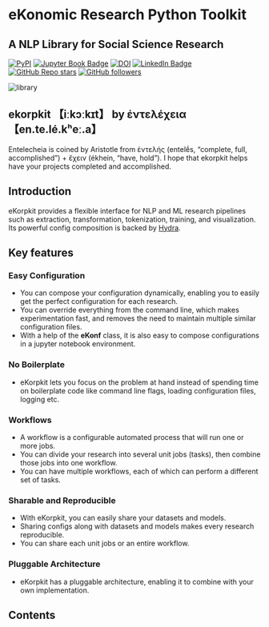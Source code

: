 # **eKo**nomic **R**esearch **P**ython Tool**kit**
## A NLP Library for Social Science Research

[![PyPI](https://img.shields.io/pypi/v/ekorpkit?color=green)](https://badge.fury.io/py/ekorpkit) [![Jupyter Book Badge](https://jupyterbook.org/badge.svg)](https://entelecheia.github.io/ekorpkit-book/) [![DOI](https://zenodo.org/badge/DOI/10.5281/zenodo.6497226.svg)](https://doi.org/10.5281/zenodo.6497226) [![LinkedIn Badge](https://img.shields.io/badge/LinkedIn-blue?style=flat&logo=linkedin)](https://www.linkedin.com/in/entelecheia/) [![GitHub Repo stars](https://img.shields.io/github/stars/entelecheia/ekorpkit?style=social)](https://github.com/entelecheia/ekorpkit) [![GitHub followers](https://img.shields.io/github/followers/entelecheia?style=social)](https://github.com/entelecheia)

![library](library.png)

## ekorpkit 【iːkɔːkɪt】 by ἐντελέχεια 【en.te.lé.kʰeː.a】

Entelecheia is coined by Aristotle from ἐντελής (entelḗs, “complete, full, accomplished”) + ἔχειν (ékhein, “have, hold”). I hope that ekorpkit helps have your projects completed and accomplished.

## Introduction

eKorpkit provides a flexible interface for NLP and ML research pipelines such as extraction, transformation, tokenization, training, and visualization. Its powerful config composition is backed by [Hydra](https://hydra.cc/).

## Key features

### Easy Configuration

- You can compose your configuration dynamically, enabling you to easily get the perfect configuration for each research. 
- You can override everything from the command line, which makes experimentation fast, and removes the need to maintain multiple similar configuration files. 
- With a help of the **eKonf** class, it is also easy to compose configurations in a jupyter notebook environment.

### No Boilerplate

- eKorpkit lets you focus on the problem at hand instead of spending time on boilerplate code like command line flags, loading configuration files, logging etc.

### Workflows

- A workflow is a configurable automated process that will run one or more jobs.
- You can divide your research into several unit jobs (tasks), then combine those jobs into one workflow.
- You can have multiple workflows, each of which can perform a different set of tasks.

### Sharable and Reproducible

- With eKorpkit, you can easily share your datasets and models.
- Sharing configs along with datasets and models makes every research reproducible.
- You can share each unit jobs or an entire workflow.

### Pluggable Architecture

- eKorpkit has a pluggable architecture, enabling it to combine with your own implementation.

## Contents

```{tableofcontents}

```
